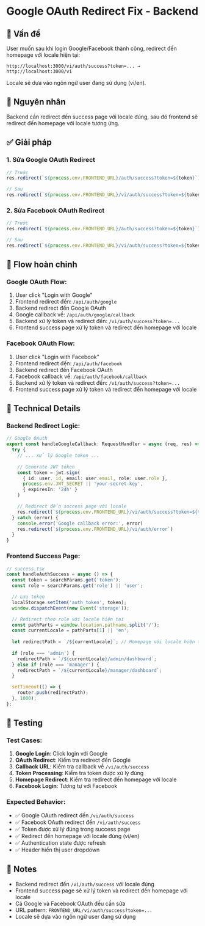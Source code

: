 # Google OAuth Redirect Fix - Backend

## 🎯 Vấn đề

User muốn sau khi login Google/Facebook thành công, redirect đến homepage với locale hiện tại:
```
http://localhost:3000/vi/auth/success?token=... → http://localhost:3000/vi
```

Locale sẽ dựa vào ngôn ngữ user đang sử dụng (vi/en).

## 🔧 Nguyên nhân

Backend cần redirect đến success page với locale đúng, sau đó frontend sẽ redirect đến homepage với locale tương ứng.

## ✅ Giải pháp

### 1. **Sửa Google OAuth Redirect**

```typescript
// Trước
res.redirect(`${process.env.FRONTEND_URL}/auth/success?token=${token}`)

// Sau
res.redirect(`${process.env.FRONTEND_URL}/vi/auth/success?token=${token}`)
```

### 2. **Sửa Facebook OAuth Redirect**

```typescript
// Trước
res.redirect(`${process.env.FRONTEND_URL}/auth/success?token=${token}`)

// Sau
res.redirect(`${process.env.FRONTEND_URL}/vi/auth/success?token=${token}`)
```

## 🎨 Flow hoàn chỉnh

### **Google OAuth Flow:**
1. User click "Login with Google"
2. Frontend redirect đến: `/api/auth/google`
3. Backend redirect đến Google OAuth
4. Google callback về: `/api/auth/google/callback`
5. Backend xử lý token và redirect đến: `/vi/auth/success?token=...`
6. Frontend success page xử lý token và redirect đến homepage với locale

### **Facebook OAuth Flow:**
1. User click "Login with Facebook"
2. Frontend redirect đến: `/api/auth/facebook`
3. Backend redirect đến Facebook OAuth
4. Facebook callback về: `/api/auth/facebook/callback`
5. Backend xử lý token và redirect đến: `/vi/auth/success?token=...`
6. Frontend success page xử lý token và redirect đến homepage với locale

## 🔧 Technical Details

### **Backend Redirect Logic:**
```typescript
// Google OAuth
export const handleGoogleCallback: RequestHandler = async (req, res) => {
  try {
    // ... xử lý Google token ...
    
    // Generate JWT token
    const token = jwt.sign(
      { id: user._id, email: user.email, role: user.role },
      process.env.JWT_SECRET || 'your-secret-key',
      { expiresIn: '24h' }
    )

    // Redirect đến success page với locale
    res.redirect(`${process.env.FRONTEND_URL}/vi/auth/success?token=${token}`)
  } catch (error) {
    console.error('Google callback error:', error)
    res.redirect(`${process.env.FRONTEND_URL}/vi/auth/error`)
  }
}
```

### **Frontend Success Page:**
```typescript
// success.tsx
const handleAuthSuccess = async () => {
  const token = searchParams.get('token');
  const role = searchParams.get('role') || 'user';

  // Lưu token
  localStorage.setItem('auth_token', token);
  window.dispatchEvent(new Event('storage'));

  // Redirect theo role với locale hiện tại
  const pathParts = window.location.pathname.split('/');
  const currentLocale = pathParts[1] || 'en';
  
  let redirectPath = `/${currentLocale}`; // Homepage với locale hiện tại
  
  if (role === 'admin') {
    redirectPath = `/${currentLocale}/admin/dashboard`;
  } else if (role === 'manager') {
    redirectPath = `/${currentLocale}/manager/dashboard`;
  }

  setTimeout(() => {
    router.push(redirectPath);
  }, 1000);
};
```

## 🧪 Testing

### **Test Cases:**
1. **Google Login**: Click login với Google
2. **OAuth Redirect**: Kiểm tra redirect đến Google
3. **Callback URL**: Kiểm tra callback về `/vi/auth/success`
4. **Token Processing**: Kiểm tra token được xử lý đúng
5. **Homepage Redirect**: Kiểm tra redirect đến homepage với locale
6. **Facebook Login**: Tương tự với Facebook

### **Expected Behavior:**
- ✅ Google OAuth redirect đến `/vi/auth/success`
- ✅ Facebook OAuth redirect đến `/vi/auth/success`
- ✅ Token được xử lý đúng trong success page
- ✅ Redirect đến homepage với locale đúng (vi/en)
- ✅ Authentication state được refresh
- ✅ Header hiển thị user dropdown

## 📝 Notes

- Backend redirect đến `/vi/auth/success` với locale đúng
- Frontend success page sẽ xử lý token và redirect đến homepage với locale
- Cả Google và Facebook OAuth đều cần sửa
- URL pattern: `FRONTEND_URL/vi/auth/success?token=...`
- Locale sẽ dựa vào ngôn ngữ user đang sử dụng 